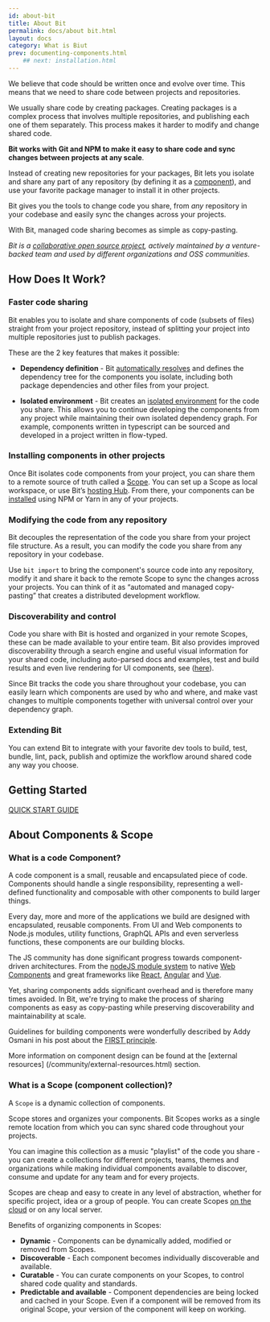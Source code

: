 ```yaml
---
id: about-bit
title: About Bit
permalink: docs/about bit.html
layout: docs
category: What is Biut
prev: documenting-components.html
    ## next: installation.html
---
```


We believe that code should be written once and evolve over time. This means that we need to share code between projects and repositories.

We usually share code by creating packages. Creating packages is a complex process that involves multiple repositories, and publishing each one of them separately. This process makes it harder to modify and change shared code.

**Bit works with Git and NPM to make it easy to share code and sync changes between projects at any scale**.

Instead of creating new repositories for your packages, Bit lets you isolate and share any part of any repository (by defining it as a [component](/docs/what-is-bit.html#what-is-a-code-component)), and use your favorite package manager to install it in other projects.

Bit gives you the tools to change code you share, from *any* repository in your codebase and easily sync the changes across your projects.

With Bit, managed code sharing becomes as simple as copy-pasting.

*Bit is a [collaborative open source project](https://github.com/teambit/bit), actively maintained by a venture-backed team and used by different organizations and OSS communities*.

## How Does It Work?

### Faster code sharing

Bit enables you to isolate and share components of code (subsets of files) straight from your project repository, instead of splitting your project into multiple repositories just to publish packages.

These are the 2 key features that makes it possible:

- **Dependency definition** - Bit [automatically resolves](/docs.bitsrc.io/docs/isolating-and-tracking-components.html) and defines the dependency tree for the components you isolate, including both package dependencies and other files from your project.

- **Isolated environment** - Bit creates an [isolated environment](/docs.bitsrc.io/docs/ext-concepts.html) for the code you share. This allows you to continue developing the components from any project while maintaining their own isolated dependency graph. 
For example, components written in typescript can be sourced and developed in a project written in flow-typed.

### Installing components in other projects

Once Bit isolates code components from your project, you can share them to a remote source of truth called a [Scope](#what-is-a-scope-component-collection). You can set up a Scope as local workspace, or use Bit’s [hosting Hub](https://bitsrc.io). From there, your components can be [installed](/docs.bitsrc.io/docs/installing-components-using-package-managers.html) using NPM or Yarn in any of your projects.

### Modifying the code from any repository

Bit decouples the representation of the code you share from your project file structure.
As a result, you can modify the code you share from any repository in your codebase.

Use `bit import` to bring the component's source code into any repository, modify it and share it back to the remote Scope to sync the changes across your projects. You can think of it as “automated and managed copy-pasting” that creates a distributed development workflow.

### Discoverability and control

Code you share with Bit is hosted and organized in your remote Scopes, these can be made available to your entire team. Bit also provides improved discoverability through a search engine and useful visual information for your shared code, including auto-parsed docs and examples, test and build results and even live rendering for UI components, see ([here](https://bitsrc.io/bit/movie-app)).

Since Bit tracks the code you share throughout your codebase, you can easily learn which components are used by who and where, and make vast changes to multiple components together with universal control over your dependency graph.

### Extending Bit

You can extend Bit to integrate with your favorite dev tools to build, test, bundle, lint, pack, publish and optimize the workflow around shared code any way you choose.

## Getting Started

[QUICK START GUIDE](/docs.bitsrc.io/docs/quick-start.html)

## About Components & Scope

### What is a code Component?

A code component is a small, reusable and encapsulated piece of code. Components should handle a single responsibility, representing a well-defined functionality and composable with other components to build larger things.

Every day, more and more of the applications we build are designed with encapsulated, reusable components. From UI and Web components to Node.js modules, utility functions, GraphQL APIs and even serverless functions, these components are our building blocks.

The JS community has done significant progress towards component-driven architectures. From the [nodeJS module system](https://nodejs.org/api/modules.html) to native [Web Components](https://developer.mozilla.org/en-US/docs/Web/Web_Components) and  great frameworks like [React](https://reactjs.com), [Angular](https://angular.io) and [Vue](https://vuejs.org/).

Yet, sharing components adds significant overhead and is therefore many times avoided. In Bit, we're trying to make the process of sharing components as easy as copy-pasting while preserving discoverability and maintainability at scale.

Guidelines for building components were wonderfully described by Addy Osmani in his post about the [FIRST principle](https://addyosmani.com/first/).

More information on component design can be found at the [external resources] (/community/external-resources.html) section.

### What is a Scope (component collection)?

A `Scope` is a dynamic collection of components. 

Scope stores and organizes your components. Bit Scopes works as a single remote location from which you can sync shared code throughout your projects.

You can imagine this collection as a music "playlist" of the code you share - you can create a collections for different projects, teams, themes and organizations while making individual components available to discover, consume and update for any team and for every projects. 

Scopes are cheap and easy to create in any level of abstraction, whether for specific project, idea or a group of people. You can create Scopes [on the cloud](https://bitsrc.io) or on any local server.

Benefits of organizing components in Scopes:

- **Dynamic** - Components can be dynamically added, modified or removed from Scopes.
- **Discoverable** - Each component becomes individually discoverable and available.
- **Curatable** - You can curate components on your Scopes, to control shared code quality and standards.
- **Predictable and available** - Component dependencies are being locked and cached in your Scope. Even if a component will be removed from its original Scope, your version of the component will keep on working.